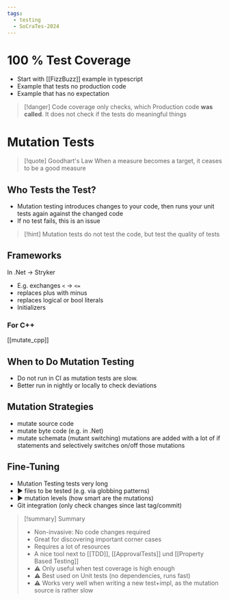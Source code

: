 ```yaml
---
tags:
  - testing
  - SoCraTes-2024
---
```

# 100 % Test Coverage

- Start with [[FizzBuzz]] example in typescript
- Example that tests no production code
- Example that has no expectation

> [!danger] Code coverage only checks, which Production code **was called**. It does not check if the tests do meaningful things

# Mutation Tests

> [!quote] Goodhart's Law
> When a measure becomes a target, it ceases to be a good measure

## Who Tests the Test?

- Mutation testing introduces changes to your code, then runs your unit tests again against the changed code
- If no test fails, this is an issue

> [!hint] Mutation tests do not test the code, but test the quality of tests

## Frameworks

In .Net -> Stryker
- E.g. exchanges `<` -> `<=`
- replaces plus with minus
- replaces logical or bool literals
- Initializers

### For C++

[[mutate_cpp]]

## When to Do Mutation Testing

- Do not run in CI as mutation tests are slow.
- Better run in nightly or locally to check deviations

## Mutation Strategies

- mutate source code
- mutate byte code (e.g. in .Net)
- mutate schemata (mutant switching) mutations are added with a lot of if statements and selectively switches on/off those mutations

## Fine-Tuning

- Mutation Testing tests very long
- ▶ files to be tested (e.g. via globbing patterns)
- ▶ mutation levels (how smart are the mutations)
- Git integration (only check changes since last tag/commit)

> [!summary] Summary
> - Non-invasive: No code changes required
> - Great for discovering important corner cases
> - Requires a lot of resources
> - A nice tool next to [[TDD]], [[ApprovalTests]] und [[Property Based Testing]]
> - ⚠ Only useful when test coverage is high enough
> - ⚠ Best used on Unit tests (no dependencies, runs fast)
> - ⚠ Works very well when writing a new test+impl, as the mutation source is rather slow
